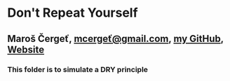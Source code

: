 # Don't Repeat Yourself
## Maroš Čergeť, mcergeť@gmail.com, [my GitHub](github.com/cergina), [Website](cergina.github.io)

### This folder is to simulate a DRY principle
